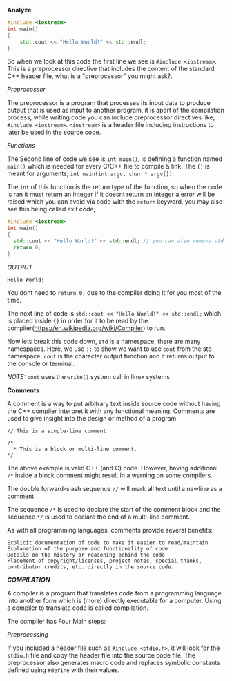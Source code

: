 **Analyze** 
```cpp
#include <iostream>
int main()
{
    std::cout << "Hello World!" << std::endl;
}
```

So when we look at this code the first line we see is `#include <iostream>`. This is a preprocessor directive that includes the content of the standard C++ header file, what is a "preprocessor" you might ask?.

*Preprocessor*

The preprocessor is a program that processes its input data to produce output that is used as input to another program, it is apart of the compilation process, while writing code you can include preprocessor directives like; `#include <iostream>`. `<iostream>` is a header file including instructions to later be used in the source code.

*Functions*

The Second line of code we see is `int main()`, is defining a function named `main()` which is needed for every C/C++ file to compile & link. The `()` is meant for arguments; `int main(int argc, char * argv[])`.

The `int` of this function is the return type of the function, so when the code is ran it must return an integer if it doesnt return an integer a error will be raised which you can avoid via code with the `return` keyword, you may also see this being called exit code;

```cpp
#include <iostream>
int main()
{
  std::cout << "Hello World!" << std::endl; // you can also remove std::endl;
  return 0;
}
```

*OUTPUT*

```
Hello World!

```
You dont need to `return 0;` due to the compiler doing it for you most of the time.


The next line of code is `std::cout << "Hello World!" << std::endl;` which is placed inside `{}` in order for it to be read by the compiler(https://en.wikipedia.org/wiki/Compiler) to run.

Now lets break this code down, `std` is a namespace, there are many namespaces. Here, we use `::` to show we want to use `cout` from the std namespace. `cout` is the character output function and it returns output to the console or terminal. 

*NOTE:* `cout` uses the `write()` system call in linux systems



**Comments**

A comment is a way to put arbitrary text inside source code without having the C++ compiler interpret it with any
functional meaning. Comments are used to give insight into the design or method of a program.

```
// This is a single-line comment

/*
  * This is a block or multi-line comment.
*/
```
The above example is valid C++ (and C) code. However, having additional `/*` inside a block comment might result in
a warning on some compilers.

The double forward-slash sequence `//` will mark all text until a newline as a comment

The sequence `/*` is used to declare the start of the comment block and the sequence `*/` is used to declare the end
of a multi-line comment.

As with all programming languages, comments provide several benefits:

    Explicit documentation of code to make it easier to read/maintain
    Explanation of the purpose and functionality of code
    Details on the history or reasoning behind the code
    Placement of copyright/licenses, project notes, special thanks, contributor credits, etc. directly in the source code.

***COMPILATION***

A compiler is a program that translates code from a programming language into another form which is (more)
directly executable for a computer. Using a compiler to translate code is called compilation.

The compiler has Four Main steps:

*Preprocessing*

If you included a header file such as `#include <stdio.h>`, it will look for the `stdio.h` file and copy the header file into the source code file.
The preprocessor also generates macro code and replaces symbolic constants defined using `#define` with their values.

